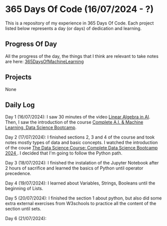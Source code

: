 # 365 Days Of Code (16/07/2024 - ?)
This is a repository of my experience in 365 Days Of Code. Each project listed below represents a day (or days) of dedication and learning.

## Progress Of Day
All the progress of the day, the things that I think are relevant to take notes are here: [365DaysOfMachineLearning](https://smart-reaper-1c5.notion.site/365-Days-Of-Machine-Learning-ad8aa1ae8287449da38d0bc2fd44b3f9)

## Projects
None

## Daily Log
Day 1 (16/07/2024): I saw 30 minutes of the video [Linear Algebra in AI](https://youtu.be/3Bf9oh7nkus?si=NMlsASKlCnneRoVZ). Then, I saw the introduction of the course [Complete A.I. & Machine Learning, Data Science Bootcamp](https://www.udemy.com/course/complete-machine-learning-and-data-science-zero-to-mastery/).

Day 2 (17/07/2024): I finished sections 2, 3 and 4 of the course and took notes mostly types of data and basic concepts. I watched the introduction of the couse [The Data Science Course: Complete Data Science Bootcamp 2024
](https://www.udemy.com/course/the-data-science-course-complete-data-science-bootcamp/). I decided that I'm going to follow the Python path.

Day 3 (18/07/2024): I finished the instalation of the Jupyter Notebook after 2 hours of sacrifice and learned the basics of Python until operator precedence.

Day 4 (19/07/2024): I learned about Variables, Strings, Booleans until the beginning of Lists.

Day 5 (20/07/2024): I finished the section 1 about python, but also did some extra external exercises from W3schools to practice all the content of the section until sets.

Day 6 (21/07/2024): 
